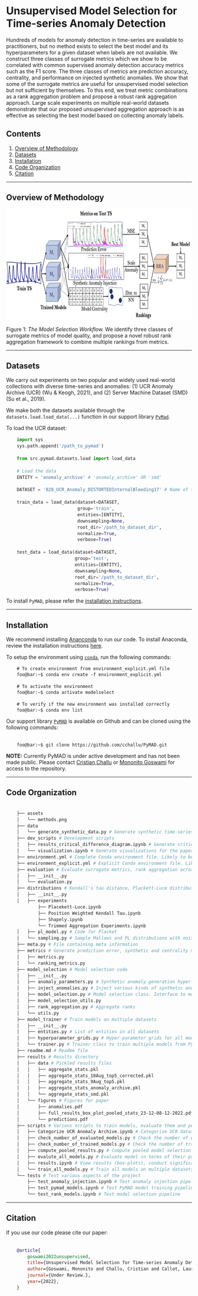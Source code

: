 # Unsupervised Model Selection for Time-series Anomaly Detection

Hundreds of models for anomaly detection in time-series are available to practitioners, but no method exists to select the best model and its hyperparameters for a given dataset when labels are not available. We construct three classes of surrogate metrics which we show to be correlated with common supervised anomaly detection accuracy metrics such as the F1 score. 
The three classes of metrics are prediction accuracy, centrality, and performance on injected synthetic anomalies. We show that some of the surrogate metrics are useful for unsupervised model selection but not sufficient by themselves. To this end, we treat metric combinations as a rank aggregation problem and propose a robust rank aggregation approach. Large scale experiments on multiple real-world datasets demonstrate that our proposed unsupervised aggregation approach is as effective as selecting the best model based on collecting anomaly labels.

## Contents

1. [Overview of Methodology](#methodology) 
2. [Datasets](#datasets)
3. [Installation](#installation)
4. [Code Organization](#code)
5. [Citation](#citation)
----

<a id="methodology"></a>
## Overview of Methodology 

<p align="center">
<img height ="300px" src="assets/methods.png">
</p>

Figure 1: *The Model Selection Workflow.* We identify three classes of surrogate metrics of model quality, and propose a novel robust rank aggregation framework to combine multiple rankings from metrics. 

----

<a id="datasets"></a>
## Datasets

We carry out experiments on two popular and widely used real-world collections with diverse time-series and anomalies: (1) UCR Anomaly Archive (UCR) (Wu & Keogh, 2021), and (2) Server Machine Dataset (SMD) (Su et al., 2019). 

We make both the datasets available through the `datasets.load.load_data(...)` function in our support library [`PyMad`](https://github.com/cchallu/PyMAD). 

To load the UCR dataset: 

```python
    import sys
    sys.path.append('/path_to_pymad')
    
    from src.pymad.datasets.load import load_data

    # Load the data
    ENTITY = 'anomaly_archive' # 'anomaly_archive' OR 'smd' 
    
    DATASET = '028_UCR_Anomaly_DISTORTEDInternalBleeding17' # Name of timeseries in UCR or machine in SMD
    
    train_data = load_data(dataset=DATASET, 
                           group='train', 
                           entities=[ENTITY], 
                           downsampling=None, 
                           root_dir='/path_to_dataset_dir', 
                           normalize=True, 
                           verbose=True)
    
    test_data = load_data(dataset=DATASET, 
                          group='test', 
                          entities=[ENTITY], 
                          downsampling=None, 
                          root_dir='/path_to_dataset_dir', 
                          normalize=True, 
                          verbose=True)

```

To install `PyMAD`, please refer the [installation instructions](#installation). 


----

<a id="installation"></a>
## Installation

We recommend installing [Ananconda](https://conda.io/projects/conda/en/latest/index.html) to run our code. To install Anaconda, review the installation instructions [here](https://docs.anaconda.com/anaconda/install/). 

To setup the environment using [`conda`](https://conda.io/projects/conda/en/latest/index.html), run the following commands:

```console
    # To create environment from environment_explicit.yml file
    foo@bar:~$ conda env create -f environment_explicit.yml
    
    # To activate the environment
    foo@bar:~$ conda activate modelselect 
    
    # To verify if the new environment was installed correctly
    foo@bar:~$ conda env list 

```

Our support library [`PyMAD`](https://github.com/cchallu/PyMAD) is available on Github and can be cloned using the following commands: 

```console

    foo@bar:~$ git clone https://github.com/cchallu/PyMAD.git

```

**NOTE:** Currently PyMAD is under active development and has not been made public. Please contact <a href="mailto:cchallu@andrew.cmu.edu">Cristian Challu</a> or <a href="mailto:mgoswami@andrew.cmu.edu">Mononito Goswami</a> for access to the repository.

----

<a id="code"></a>
## Code Organization

```bash

    ├── assets 
    │   └── methods.png
    ├── data
    │   └── generate_synthetic_data.py # Generate synthetic time-series
    ├── dev_scripts # Development scripts 
    │   ├── results_critical_difference_diagram.ipynb # Generate critical difference diagrams. Currently not used in the paper. 
    │   └── visualization.ipynb # Generate visualizations for the paper
    ├── environment.yml # Complete Conda environment file. Likely to be incompatible across platforms. 
    ├── environment_explicit.yml # Explicit Conda environment file. Likely to be compatible across platforms. 
    ├── evaluation # Evaluate surrogate metrics, rank aggregation across datasets
    │   ├── __init__.py
    │   └── evaluation.py 
    ├── distributions # Kendall's tau distance, Plackett-Luce distribution, synthetic data experiments
    │   ├── __init__.py
    │   ├── experiments
            ├── Placekett-Luce.ipynb 
            ├── Position Weighted Kendall Tau.ipynb
            ├── Shapely.ipynb
            └── Trimmed Aggregation Experiments.ipynb
    │   ├── pl_model.py # Code for Placket
    │   └── sampling.py # Sample Mallows and PL distributions with noise
    ├── meta.py # File containing meta information 
    ├── metrics # Generate prediction error, synthetic and centrality metrics. Also includes code to evaluate ranking algorithms. 
    │   ├── metrics.py
    │   └── ranking_metrics.py
    ├── model_selection # Model selection code
    │   ├── __init__.py
    │   ├── anomaly_parameters.py # Synthetic anomaly generation hyper-parameters
    │   ├── inject_anomalies.py # Inject various kinds of synthetic anomalies
    │   ├── model_selection.py # Model selection class. Interface to model selection capablities.
    │   ├── model_selection_utils.py 
    │   ├── rank_aggregation.py # Aggregate ranks
    │   └── utils.py
    ├── model_trainer # Train models on multiple datasets
    │   ├── __init__.py
    │   ├── entities.py # List of entities in all datasets
    │   ├── hyperparameter_grids.py # Hyper-parameter grids for all models to be trained
    │   └── trainer.py # Trainer class to train multiple models from PyMAD
    ├── readme.md # Readme file
    ├── results # Results directory
    │   ├── data # Pickled results files
    │   │   ├── aggregate_stats.pkl
    │   │   ├── aggregate_stats_10Aug_top5_corrected.pkl
    │   │   ├── aggregate_stats_9Aug_top5.pkl
    │   │   ├── aggregate_stats_anomaly_archive.pkl
    │   │   └── aggregate_stats_smd.pkl
    │   └── figures # Figures for paper
    │       ├── anomalies.pdf
    │       ├── full_results_box_plot_pooled_stats_23-12-08-12-2022.pdf
    │       └── predictions.pdf
    ├── scripts # Various scripts to train models, evaluate them and perform model selection on all datasets etc. 
    │   ├── Categorize UCR Anomaly Archive.ipynb # Categorize UCR datasets
    │   ├── check_number_of_evaluated_models.py # Check the number of evaluated models
    │   ├── check_number_of_trained_models.py # Check the number of trained models
    │   ├── compute_pooled_results.py # Compute pooled model selection results of all surrogate metrics & model selection strategies
    │   ├── evalute_all_models.py # Evaluate model in terms of their prediction error, model centrality and performanc on synthetically injected anomalies
    │   ├── results.ipynb # View results (box-plots), conduct significance testing and create tables for paper
    │   └── train_all_models.py # Train all models on multiple datasets
    └── tests # Test various aspects of the project
        ├── test_anomaly_injection.ipynb # Test anomaly injection pipeline
        ├── test_pymad_models.ipynb # Test PyMAD model training pipeline
        └── test_rank_models.ipynb # Test model selection pipeline

```

----
<a id="citation"></a>
## Citation

If you use our code please cite our paper: 

```bibtex

    @article{
        goswami2022unsupervised,
        title={Unsupervised Model Selection for Time-series Anomaly Detection},
        author={Goswami, Mononito and Challu, Cristian and Callot, Laurent and Minorics, Lenon and Kan, Andrey},
        journal={Under Review.},
        year={2022},
    }

```
